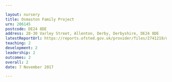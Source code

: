 ```yaml
---

layout: nursery
title: Osmaston Family Project
urn: 206145
postcode: DE24 8DE
address: 28-30 Varley Street, Allenton, Derby, Derbyshire, DE24 8DE
latestReportUrl: https://reports.ofsted.gov.uk/provider/files/2741219/urn/206145.pdf
teaching: 2
development: 2
leadership: 2
outcomes: 2
overall: 2
date: 7 November 2017

---
```

